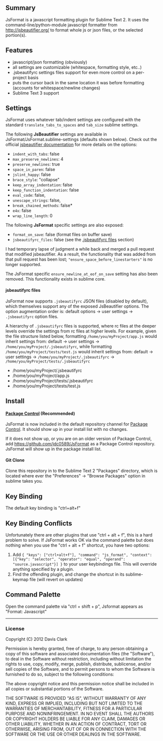 ## Summary
JsFormat is a javascript formatting plugin for Sublime Text 2.
It uses the command-line/python-module javascript formatter from http://jsbeautifier.org/ to format whole js or json files, or the selected portion(s).


## Features
* javascript/json formatting (obviously)
* all settings are customizable (whitespace, formatting style, etc..)
* .jsbeautifyrc settings files support for even more control on a per-project basis
* puts the cursor back in the same location it was before formatting (accounts for whitespace/newline changes)
* Sublime Text 3 support


## Settings
JsFormat uses whatever tab/indent settings are configured with the standard ```translate_tabs_to_spaces``` and ```tab_size``` sublime settings.

The following **JsBeautifier** settings are available in JsFormat/JsFormat.sublime-settings (defaults shown below). Check out the official [jsbeautifier documentation](https://github.com/einars/js-beautify#options) for more details on the options:

* `indent_with_tabs`: false
* `max_preserve_newlines`: 4
* `preserve_newlines`: true
* `space_in_paren`: false
* `jslint_happy`: false
* `brace_style`: "collapse"
* `keep_array_indentation`: false
* `keep_function_indentation`: false
* `eval_code`: false,
* `unescape_strings`: false,
* `break_chained_methods`: false*
* `e4x`: false
* `wrap_line_length`: 0

The following **JsFormat** specific settings are also exposed:

- `format_on_save`: false  (format files on buffer save)
- `jsbeautifyrc_files`: false (see the [.jsbeautifyrc files](#jsbeautifyrc-files) section)

I had temporary lapse of judgment a while back and merged a pull request that modified jsbeautifier. As a result, the functionality that
was added from that pull request has been lost; ```"ensure_space_before_linestarters"``` is no longer supported.

The JsFormat specific ```ensure_newline_at_eof_on_save``` setting has also been removed. This functionality exists in sublime core.

#### jsbeautifyrc files ####
JsFormat now supports `.jsbeautifyrc` JSON files (disabled by default), which themselves support any of the exposed JsBeautifier options. The option augmentation order is: default options -> user settings -> `.jsbeautifyrc` option files. 

A hierarchy of `.jsbeautifyrc` files is supported, where rc files at the deeper levels override the settings from rc files at higher levels. For example, given the file structure listed below, formatting `/home/you/myProject/app.js` would inherit settings from: default -> user settings -> `/home/you/myProject/.jsbeautifyrc`, while formatting `/home/you/myProject/tests/test.js` would inherit settings from: default -> user settings -> `/home/you/myProject/.jsbeautifyrc` -> `/home/you/myProject/tests/.jsbeautifyrc` 

- /home/you/myProject/.jsbeautifyrc
- /home/you/myProject/app.js
- /home/you/myProject/tests/.jsbeautifyrc
- /home/you/myProject/tests/test.js  



## Install
#### [Package Control](https://github.com/wbond/sublime_package_control) (Recommended)
JsFormat is now included in the default repository channel for [Package Control](https://github.com/wbond/sublime_package_control). It should show up in your install list
with no changes.

If it does not show up, or you are on an older version of Package Control,
add https://github.com/jdc0589/JsFormat as a Package Control repository. JsFormat will show up in the
package install list.

#### Git Clone
Clone this repository in to the Sublime Text 2 "Packages" directory, which is located where ever the
"Preferences" -> "Browse Packages" option in sublime takes you.




## Key Binding

The default key binding is "ctrl+alt+f"

## Key Binding Conflicts

Unfortunately there are other plugins that use "ctrl + alt + f", this is a hard problem to solve. If JsFormat works
OK via the command palette but does nothing when you use the "ctrl + alt + f" shortcut, you have two options:

1. Add ```{ "keys": ["ctrl+alt+f"], "command": "js_format", "context": [{"key": "selector", "operator": "equal", "operand": "source.javascript"}] }``` to your user keybindings file. This will override anything specified by a plugin.
2. Find the offending plugin, and change the shortcut in its sublime-keymap file (will revert on updates)


## Command Palette

Open the command palette via "ctrl + shift + p", Jsformat appears as "Format: Javascript"

---

### License
Copyright (C) 2012 Davis Clark

Permission is hereby granted, free of charge, to any person obtaining a copy of
this software and associated documentation files (the "Software"), to deal in
the Software without restriction, including without limitation the rights to
use, copy, modify, merge, publish, distribute, sublicense, and/or sell copies
of the Software, and to permit persons to whom the Software is furnished to do
so, subject to the following conditions:

The above copyright notice and this permission notice shall be included in all
copies or substantial portions of the Software.

THE SOFTWARE IS PROVIDED "AS IS", WITHOUT WARRANTY OF ANY KIND, EXPRESS OR
IMPLIED, INCLUDING BUT NOT LIMITED TO THE WARRANTIES OF MERCHANTABILITY,
FITNESS FOR A PARTICULAR PURPOSE AND NONINFRINGEMENT. IN NO EVENT SHALL THE
AUTHORS OR COPYRIGHT HOLDERS BE LIABLE FOR ANY CLAIM, DAMAGES OR OTHER
LIABILITY, WHETHER IN AN ACTION OF CONTRACT, TORT OR OTHERWISE, ARISING FROM,
OUT OF OR IN CONNECTION WITH THE SOFTWARE OR THE USE OR OTHER DEALINGS IN THE
SOFTWARE.

